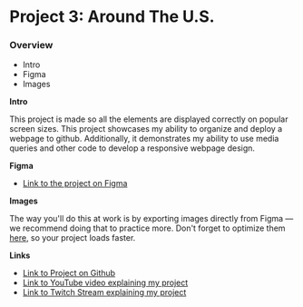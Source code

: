# Project 3: Around The U.S.

### Overview

- Intro
- Figma
- Images

**Intro**

This project is made so all the elements are displayed correctly on popular screen sizes. This project showcases my ability to organize and deploy a webpage to github. Additionally, it demonstrates my ability to use media queries and other code to develop a responsive webpage design.

**Figma**

- [Link to the project on Figma](https://www.figma.com/file/ii4xxsJ0ghevUOcssTlHZv/Sprint-3%3A-Around-the-US?node-id=0%3A1)

**Images**

The way you'll do this at work is by exporting images directly from Figma — we recommend doing that to practice more. Don't forget to optimize them [here](https://tinypng.com/), so your project loads faster.

**Links**

- [Link to Project on Github](https://diegopc-1995.github.io/se_project_aroundtheus/)
- [Link to YouTube video explaining my project](https://youtu.be/060CW8VEbbk)
- [Link to Twitch Stream explaining my project](https://www.twitch.tv/videos/1998213101)
